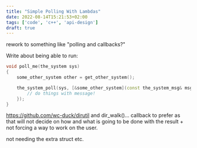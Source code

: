```yaml
---
title: "Simple Polling With Lambdas"
date: 2022-08-14T15:21:53+02:00
tags: ['code', 'c++', 'api-design']
draft: true
---
```


rework to something like "polling and callbacks?"

Write about being able to run:

```c++
void poll_me(the_system sys)
{
    some_other_system other = get_other_system();

    the_system_poll(sys, [&some_other_system](const the_system_msg& msg){
        // do things with message!
    });
}

```

https://github.com/wc-duck/dirutil and dir_walk()... callback to prefer as that will not decide on how and what is going to be done with the result + not forcing a way to work on the user.

not needing the extra struct etc.

